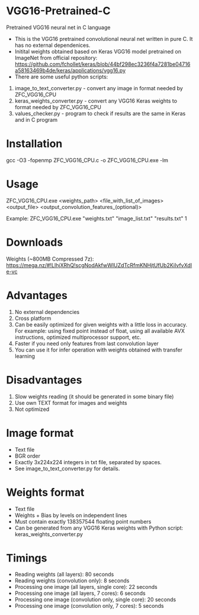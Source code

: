 # VGG16-Pretrained-C
Pretrained VGG16 neural net in C language

- This is the VGG16 pretrained convolutional neural net written in pure C. It has no external dependenices.
- Initital weights obtained based on Keras VGG16 model pretrained on ImageNet from official repository: 
https://github.com/fchollet/keras/blob/44bf298ec3236f4a7281be04716a58163469b4de/keras/applications/vgg16.py
- There are some useful python scripts:
1) image_to_text_converter.py - convert any image in format needed by ZFC_VGG16_CPU
2) keras_weights_converter.py - convert any VGG16 Keras weights to format needed by ZFC_VGG16_CPU
3) values_checker.py - program to check if results are the same in Keras and in C program

# Installation

gcc -O3 -fopenmp ZFC_VGG16_CPU.c -o ZFC_VGG16_CPU.exe -lm

# Usage

ZFC_VGG16_CPU.exe <weights_path> <file_with_list_of_images> <output_file> <output_convolution_features_(optional)>

Example: ZFC_VGG16_CPU.exe "weights.txt" "image_list.txt" "results.txt" 1

# Downloads

Weights (~800MB Compressed 7z): 
https://mega.nz/#!LIhjXRhQ!scgNodAkfwWIUZdTcRfmKNHjtUfUb2KiIvfvXdIe-vc

# Advantages

1) No external dependencies
2) Cross platform
3) Can be easily optimized for given weights with a little loss in accuracy. For example: using fixed point instead of float, using all available AVX instructions, optimized multiprocessor support, etc.
4) Faster if you need only features from last convolution layer
5) You can use it for infer operation with weights obtained with transfer learning

# Disadvantages

1) Slow weights reading (it should be generated in some binary file)
2) Use own TEXT format for images and weights
3) Not optimized

# Image format

- Text file
- BGR order
- Exactly 3x224x224 integers in txt file, separated by spaces.
- See image_to_text_converter.py for details.

# Weights format

- Text file
- Weights + Bias by levels on independent lines
- Must contain exactly 138357544 floating point numbers
- Can be generated from any VGG16 Keras weights with Python script: keras_weights_converter.py

# Timings

- Reading weights (all layers): 80 seconds
- Reading weights (convolution only): 8 seconds
- Processing one image (all layers, single core): 22 seconds
- Processing one image (all layers, 7 cores): 6 seconds
- Processing one image (convolution only, single core): 20 seconds
- Processing one image (convolution only, 7 cores): 5 seconds
